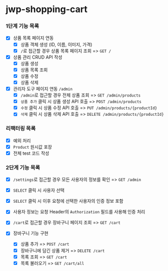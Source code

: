 # jwp-shopping-cart

### 1단계 기능 목록

- [x] 상품 목록 페이지 연동
    - [x] 상품 객체 생성 (ID, 이름, 이미지, 가격)
    - [x] `/`로 접근할 경우 상품 목록 페이지 조회 => `GET /`

- [x] 상품 관리 CRUD API 작성
    - [x] 상품 생성
    - [x] 상품 목록 조회
    - [x] 상품 수정
    - [x] 상품 삭제

- [x] 관리자 도구 페이지 연동 `/admin`
    - [x] `/admin`로 접근할 경우 전체 상품 조회 => `GET /admin/products`
    - [x] `상품 추가` 클릭 시 상품 생성 API 호출 => `POST /admin/products`
    - [x] `수정` 클릭 시 상품 수정 API 호출 => `PUT /admin/products/{productId}`
    - [x] `삭제` 클릭 시 상품 삭제 API 호출 => `DELETE /admin/products/{productId}`

### 리팩터링 목록

- [x] 예외 처리
- [x] `Product` 원시값 포장
- [x] 전체 test 코드 작성

### 2단계 기능 목록

- [x] `/settings`로 접근할 경우 모든 사용자의 정보를 확인 => `GET /admin`
- [x] `SELECT` 클릭 시 사용자 선택
- [x] `SELECT` 클릭 시 이후 요청에 선택한 사용자의 인증 정보 포함
- [x] 사용자 정보는 요청 Header의 `Authorization` 필드를 사용해 인증 처리

- [x] `/cart`로 접근할 경우 장바구니 페이지 조회 => `GET /cart`

- [x] 장바구니 기능 구현
    - [x] 상품 추가 => `POST /cart`
    - [x] 장바구니에 담긴 상품 제거 => `DELETE /cart`
    - [x] 목록 조회 => `GET /cart`
    - [x] 목록 불러오기 => `GET /cart/all`
